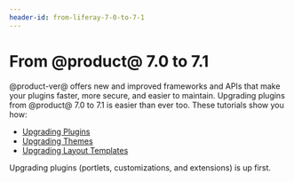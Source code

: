 ```yaml
---
header-id: from-liferay-7-0-to-7-1
---
```


# From @product@ 7.0 to 7.1

@product-ver@ offers new and improved frameworks and APIs that make your plugins
faster, more secure, and easier to maintain. Upgrading plugins from @product@
7.0 to 7.1 is easier than ever too. These tutorials show you how:

- [Upgrading Plugins](/docs/7-1/tutorials/-/knowledge_base/t/upgrading-plugins-from-liferay-7-0-to-7-1)
- [Upgrading Themes](/docs/7-1/tutorials/-/knowledge_base/t/upgrading-7-0-themes-to-7-1)
- [Upgrading Layout Templates](/docs/7-1/tutorials/-/knowledge_base/t/upgrading-7-0-layout-templates-to-7-1)

Upgrading plugins (portlets, customizations, and extensions) is up first. 
